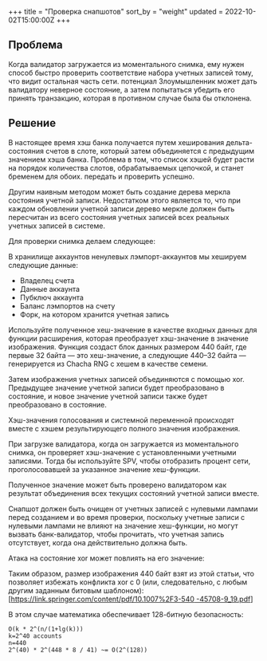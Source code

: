 +++
title = "Проверка снапшотов"
sort_by = "weight"
updated = 2022-10-02T15:00:00Z
+++

## Проблема

Когда валидатор загружается из моментального снимка, ему нужен способ быстро проверить соответствие набора учетных записей тому, что видит остальная часть сети. потенциал
Злоумышленник может дать валидатору неверное состояние, а затем попытаться убедить его принять транзакцию, которая в противном случае была бы отклонена.

## Решение

В настоящее время хэш банка получается путем хеширования дельта-состояния счетов в слоте, который затем объединяется с предыдущим значением хэша банка.
Проблема в том, что список хэшей будет расти на порядок количества слотов, обрабатываемых цепочкой, и станет бременем для обоих.
передать и проверить успешно.

Другим наивным методом может быть создание дерева меркла состояния учетной записи. Недостатком этого является то, что при каждом обновлении учетной записи дерево меркле
должен быть пересчитан из всего состояния учетных записей всех реальных учетных записей в системе.

Для проверки снимка делаем следующее:

В хранилище аккаунтов ненулевых лэмпорт-аккаунтов мы хешируем следующие данные:

- Владелец счета
- Данные аккаунта
- Пубключ аккаунта
- Баланс лэмпортов на счету
- Форк, на котором хранится учетная запись

Используйте полученное хеш-значение в качестве входных данных для функции расширения, которая преобразует хэш-значение в значение изображения.
Функция создаст блок данных размером 440 байт, где первые 32 байта — это хеш-значение, а следующие 440–32 байта —
генерируется из Chacha RNG с хешем в качестве семени.

Затем изображения учетных записей объединяются с помощью xor. Предыдущее значение учетной записи будет преобразовано в состояние, и новое значение учетной записи также будет преобразовано в состояние.

Хэш-значения голосования и системной переменной происходят вместе с хэшем результирующего полного значения изображения.

При загрузке валидатора, когда он загружается из моментального снимка, он проверяет хэш-значение с установленными учетными записями. Тогда бы
используйте SPV, чтобы отобразить процент сети, проголосовавшей за указанное значение хеш-функции.

Полученное значение может быть проверено валидатором как результат объединения всех текущих состояний учетной записи вместе.

Снапшот должен быть очищен от учетных записей с нулевыми лампами перед созданием и во время проверки, поскольку учетные записи с нулевыми лампами не влияют на значение хеш-функции, но могут вызвать
банк-валидатор, чтобы прочитать, что учетная запись отсутствует, когда она действительно должна быть.

Атака на состояние xor может повлиять на его значение:

Таким образом, размер изображения 440 байт взят из этой статьи, что позволяет избежать конфликта xor с 0 \(или, следовательно, с любым другим заданным битовым шаблоном\): \[[https://link.springer.com/content/pdf/10.1007%2F3-540 -45708-9_19.pdf](https://link.springer.com/content/pdf/10.1007%2F3-540-45708-9_19.pdf)\]

В этом случае математика обеспечивает 128-битную безопасность:

```
O(k * 2^(n/(1+lg(k)))
k=2^40 accounts
n=440
2^(40) * 2^(448 * 8 / 41) ~= O(2^(128))
```
